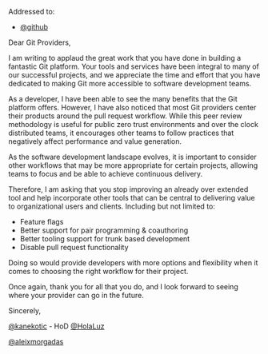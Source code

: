Addressed to:
- [@github](https://github.com/github)

Dear Git Providers,

I am writing to applaud the great work that you have done in building a fantastic Git platform. Your tools and services have been integral to many of our successful projects, and we appreciate the time and effort that you have dedicated to making Git more accessible to software development teams.

As a developer, I have been able to see the many benefits that the Git platform offers. However, I have also noticed that most Git providers center their products around the pull request workflow. While this peer review methodology is useful for public zero trust environments and over the clock distributed teams, it encourages other teams to follow practices that negatively affect performance and value generation.

As the software development landscape evolves, it is important to consider other workflows that may be more appropriate for certain projects, allowing teams to focus and be able to achieve continuous delivery.

Therefore, I am asking that you stop improving an already over extended tool and help incorporate other tools that can be central to delivering value to organizational users and clients. Including but not limited to: 
- Feature flags
- Better support for pair programming & coauthoring
- Better tooling support for trunk based development
- Disable pull request functionality

Doing so would provide developers with more options and flexibility when it comes to choosing the right workflow for their project.

Once again, thank you for all that you do, and I look forward to seeing where your provider can go in the future.

Sincerely,

[@kanekotic](https://github.com/kanekotic) - HoD [@HolaLuz](https://github.com/holaluz)

[@aleixmorgadas](https://github.com/aleixmorgadas)
